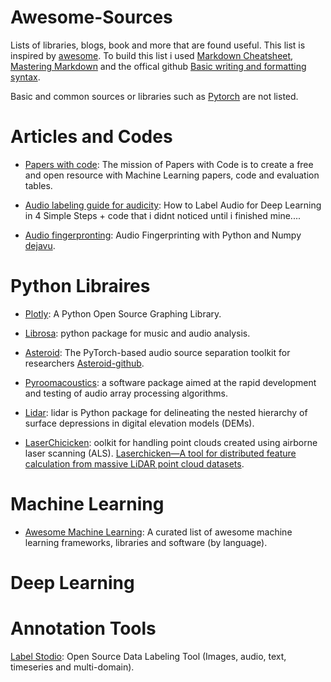# Awesome-Sources #

Lists of libraries, blogs, book and more that are found useful.
This list is inspired by [awesome](https://github.com/sindresorhus/awesome).
To build this list i used [Markdown Cheatsheet](https://github.com/tchapi/markdown-cheatsheet/blob/master/README.md), [Mastering Markdown](https://guides.github.com/features/mastering-markdown/) and the offical github [Basic writing and formatting syntax](https://docs.github.com/en/github/writing-on-github/basic-writing-and-formatting-syntax).

Basic and common sources or libraries such as [Pytorch](https://pytorch.org/) are not listed.

# Articles and Codes #

* [Papers with code](https://paperswithcode.com/): The mission of Papers with Code is to create a free and open resource with Machine Learning papers, code and evaluation tables.

* [Audio labeling guide for audicity](https://towardsdatascience.com/how-to-label-audio-for-deep-learning-in-4-simple-steps-6a2c33b343e6): How to Label Audio for Deep Learning in 4 Simple Steps + code that i didnt noticed until i finished mine....

* [Audio fingerpronting](https://willdrevo.com/fingerprinting-and-audio-recognition-with-python/): Audio Fingerprinting with Python and Numpy [dejavu](https://github.com/worldveil/dejavu).

# Python Libraires #

* [Plotly](https://plotly.com/python/): A Python Open Source Graphing Library.

* [Librosa](https://librosa.org/doc/0.8.0/index.html): python package for music and audio analysis. 

* [Asteroid](https://asteroid-team.github.io/): The PyTorch-based audio source separation toolkit for researchers [Asteroid-github](https://github.com/asteroid-team/asteroid).

* [Pyroomacoustics](https://pyroomacoustics.readthedocs.io/en/pypi-release/index.html): a software package aimed at the rapid development and testing of audio array processing algorithms.

* [Lidar](https://pypi.org/project/lidar/): lidar is Python package for delineating the nested hierarchy of surface depressions in digital elevation models (DEMs).

* [LaserChicicken](https://github.com/ElsevierSoftwareX/SOFTX_2019_325): oolkit for handling point clouds created using airborne laser scanning (ALS). [Laserchicken—A tool for distributed feature calculation from massive LiDAR point cloud datasets](https://www.sciencedirect.com/science/article/pii/S2352711020303393).
 
# Machine Learning #

* [Awesome Machine Learning](https://github.com/josephmisiti/awesome-machine-learning#python-computer-vision): A curated list of awesome machine learning frameworks, libraries and software (by language). 

# Deep Learning #

#  #

# Annotation Tools #

[Label Stodio](https://labelstud.io/): Open Source Data Labeling Tool (Images, audio, text, timeseries and multi-domain).
